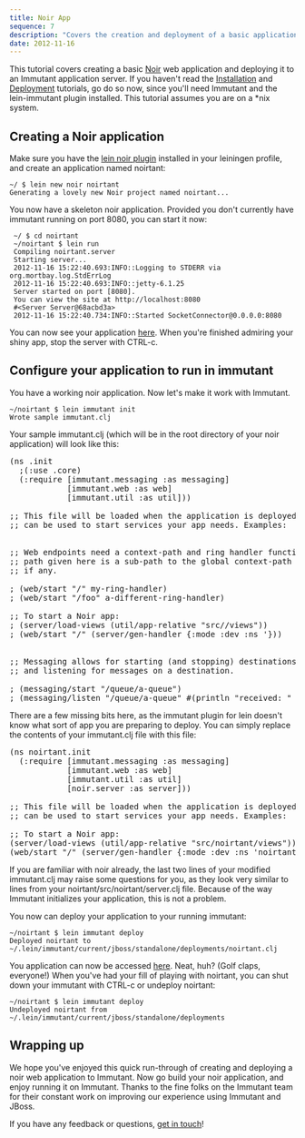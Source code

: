 ```yaml
---
title: Noir App
sequence: 7
description: "Covers the creation and deployment of a basic application"
date: 2012-11-16
---
```


This tutorial covers creating a basic [Noir] web application and deploying it 
to an Immutant application server. If you haven't read the [Installation][installing] and 
[Deployment][deployment] tutorials, go do so now, since you'll need Immutant 
and the lein-immutant plugin installed. This tutorial assumes you are on 
a *nix system.

## Creating a Noir application

Make sure you have the [lein noir plugin][lein-noir] installed in your leiningen profile,
and create an application named noirtant:

    ~/ $ lein new noir noirtant
    Generating a lovely new Noir project named noirtant...

You now have a skeleton noir application. Provided you don't currently have immutant 
running on port 8080, you can start it now:

     ~/ $ cd noirtant
     ~/noirtant $ lein run
     Compiling noirtant.server
     Starting server...
     2012-11-16 15:22:40.693:INFO::Logging to STDERR via org.mortbay.log.StdErrLog
     2012-11-16 15:22:40.693:INFO::jetty-6.1.25
     Server started on port [8080].
     You can view the site at http://localhost:8080
     #<Server Server@68acbd3a>
     2012-11-16 15:22:40.734:INFO::Started SocketConnector@0.0.0.0:8080

You can now see your application [here][noirtant]. When you're finished admiring your 
shiny app, stop the server with CTRL-c.

## Configure your application to run in immutant

You have a working noir application. Now let's make it work with Immutant.

    ~/noirtant $ lein immutant init
    Wrote sample immutant.clj

Your sample immutant.clj (which will be in the root directory of your noir 
application) will look like this:

<pre class="syntax clojure">(ns .init
  ;(:use .core)
  (:require [immutant.messaging :as messaging]
            [immutant.web :as web]
            [immutant.util :as util]))

;; This file will be loaded when the application is deployed to Immutant, and
;; can be used to start services your app needs. Examples:


;; Web endpoints need a context-path and ring handler function. The context
;; path given here is a sub-path to the global context-path for the app
;; if any.

; (web/start "/" my-ring-handler)
; (web/start "/foo" a-different-ring-handler)

;; To start a Noir app:
; (server/load-views (util/app-relative "src//views"))
; (web/start "/" (server/gen-handler {:mode :dev :ns '}))


;; Messaging allows for starting (and stopping) destinations (queues & topics)
;; and listening for messages on a destination.

; (messaging/start "/queue/a-queue")
; (messaging/listen "/queue/a-queue" #(println "received: " %))
</pre>

There are a few missing bits here, as the immutant plugin for lein doesn't know 
what sort of app you are preparing to deploy. You can simply replace the contents of 
your immutant.clj file with this file:

<pre class="syntax clojure">(ns noirtant.init
  (:require [immutant.messaging :as messaging]
            [immutant.web :as web]
            [immutant.util :as util]
            [noir.server :as server]))

;; This file will be loaded when the application is deployed to Immutant, and
;; can be used to start services your app needs. Examples:

;; To start a Noir app:
(server/load-views (util/app-relative "src/noirtant/views"))
(web/start "/" (server/gen-handler {:mode :dev :ns 'noirtant}))
</pre>

If you are familiar with noir already, the last two lines of your modified immutant.clj 
may raise some questions for you, as they look very similar to lines from your 
noirtant/src/noirtant/server.clj file. Because of the way Immutant initializes your 
application, this is not a problem. 

You now can deploy your application to your running immutant:

    ~/noirtant $ lein immutant deploy
    Deployed noirtant to ~/.lein/immutant/current/jboss/standalone/deployments/noirtant.clj

You application can now be accessed [here][noirtant-deployed]. Neat, huh? (Golf claps, 
everyone!) When you've had your fill of playing with noirtant, you can shut down your 
immutant with CTRL-c or undeploy noirtant:

    ~/noirtant $ lein immutant deploy
    Undeployed noirtant from ~/.lein/immutant/current/jboss/standalone/deployments

## Wrapping up

We hope you've enjoyed this quick run-through of creating and deploying a noir 
web application to Immutant. Now go build your noir application, and enjoy running 
it on Immutant. Thanks to the fine folks on the Immutant team for their constant 
work on improving our experience using Immutant and JBoss.

If you have any feedback or questions, [get in touch]! 

[Noir]: https://github.com/noir-clojure/noir
[installing]: ../installation/
[deployment]: ../deploying/
[lein-noir]: https://github.com/ibdknox/lein-noir
[noirtant]: http://localhost:8080/
[noirtant-deployed]: http://localhost:8080/noirtant
[get in touch]: /community







